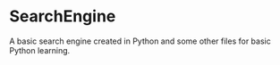 # SearchEngine
A basic search engine created in Python and some other files for basic Python learning.
